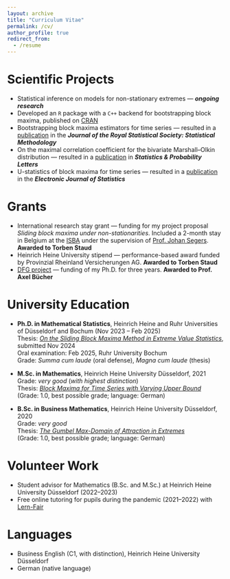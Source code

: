 ```yaml
---
layout: archive
title: "Curriculum Vitae"
permalink: /cv/
author_profile: true
redirect_from:
  - /resume
---
```


Scientific Projects
===================

* Statistical inference on models for non-stationary extremes — ***ongoing research***
* Developed an `R` package with a `C++` backend for bootstrapping block maxima, published on [CRAN](https://cran.r-project.org/package=maxbootR)
* Bootstrapping block maxima estimators for time series — resulted in a [publication](../_publications/extremes_bootstrap.md) in the ***Journal of the Royal Statistical Society: Statistical Methodology***
* On the maximal correlation coefficient for the bivariate Marshall–Olkin distribution — resulted in a [publication](../_publications/mo_maxcorr.md) in ***Statistics & Probability Letters***
* U-statistics of block maxima for time series — resulted in a [publication](../_publications/extreme_u_stats.md) in the ***Electronic Journal of Statistics***

Grants
===================

* International research stay grant — funding for my project proposal *Sliding block maxima under non-stationarities*. Included a 2-month stay in Belgium at the [ISBA](https://uclouvain.be/en/research-institutes/lidam/isba) under the supervision of [Prof. Johan Segers](https://perso.uclouvain.be/johan.segers/). **Awarded to Torben Staud**
* Heinrich Heine University stipend — performance-based award funded by Provinzial Rheinland Versicherungen AG. **Awarded to Torben Staud**
* [DFG project](https://gepris.dfg.de/gepris/projekt/465665892) — funding of my Ph.D. for three years. **Awarded to Prof. Axel Bücher**

University Education
===================

* **Ph.D. in Mathematical Statistics**, Heinrich Heine and Ruhr Universities of Düsseldorf and Bochum (Nov 2023 – Feb 2025)  
  Thesis: [*On the Sliding Block Maxima Method in Extreme Value Statistics*](../files/diss_staud.pdf), submitted Nov 2024  
  Oral examination: Feb 2025, Ruhr University Bochum  
  Grade: *Summa cum laude* (oral defense), *Magna cum laude* (thesis)

* **M.Sc. in Mathematics**, Heinrich Heine University Düsseldorf, 2021  
  Grade: *very good* (*with highest distinction*)  
  Thesis: [*Block Maxima for Time Series with Varying Upper Bound*](../files/ma_staud.pdf)  
  (Grade: 1.0, best possible grade; language: German)

* **B.Sc. in Business Mathematics**, Heinrich Heine University Düsseldorf, 2020  
  Grade: *very good*  
  Thesis: [*The Gumbel Max-Domain of Attraction in Extremes*](../files/ba_staud.pdf)  
  (Grade: 1.0, best possible grade; language: German)

Volunteer Work
===================

* Student advisor for Mathematics (B.Sc. and M.Sc.) at Heinrich Heine University Düsseldorf (2022–2023)
* Free online tutoring for pupils during the pandemic (2021–2022) with [Lern-Fair](https://www.lern-fair.de/)

Languages
===================

* Business English (C1, with distinction), Heinrich Heine University Düsseldorf  
* German (native language)

<!---
Skills
======
* **Statistics**: 5 years of experience in applied and mathematical statistics
* **R**: 4 years of experience in scientific work, including planning, conception, and execution of large-scale Monte Carlo simulation studies; Rcpp optimization; HPC integration; unit testing; microbenchmarking
* **C++**: Coding mathematical functions, porting them to R
* **Bash**: Scripting for High-Performance Computing
* **Markdown**: Creating website texts (like this homepage)
* **Java**: Full-semester extracurricular course (10 CP) in Java programming (Grade 1.3)
* **Statistical Data Analysis**: Full-semester extracurricular course (5 CP) in conducting statistical analyses (Grade 1.0)
* **GitHub**: Used for project management and version control of simulation studies
<!---  **High-dimensional statistics**: Multiple years of experience with machine learning, data science, and deep learning algorithms, including clustering, Lasso-/Ridge regression, k-nearest neighbors, neural networks, and ChatGPT prompting --->
